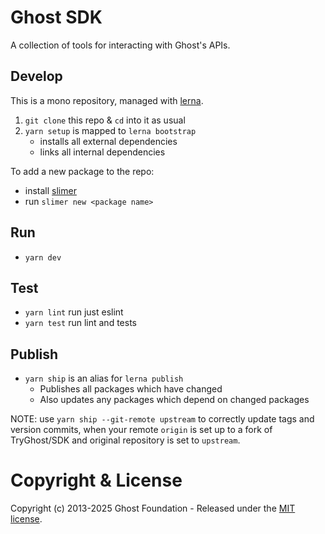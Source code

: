 # Ghost SDK

A collection of tools for interacting with Ghost's APIs.

## Develop

This is a mono repository, managed with [lerna](https://lerna.js.org/).

1. `git clone` this repo & `cd` into it as usual
2. `yarn setup` is mapped to `lerna bootstrap`
   - installs all external dependencies
   - links all internal dependencies

To add a new package to the repo:
   - install [slimer](https://github.com/TryGhost/slimer)
   - run `slimer new <package name>`

## Run

- `yarn dev`

## Test

- `yarn lint` run just eslint
- `yarn test` run lint and tests


## Publish

- `yarn ship` is an alias for `lerna publish`
    - Publishes all packages which have changed
    - Also updates any packages which depend on changed packages

NOTE: use `yarn ship --git-remote upstream` to correctly update tags and version commits, when your remote `origin` is set up to a fork of TryGhost/SDK and original repository is set to `upstream`.

# Copyright & License

Copyright (c) 2013-2025 Ghost Foundation - Released under the [MIT license](LICENSE).
